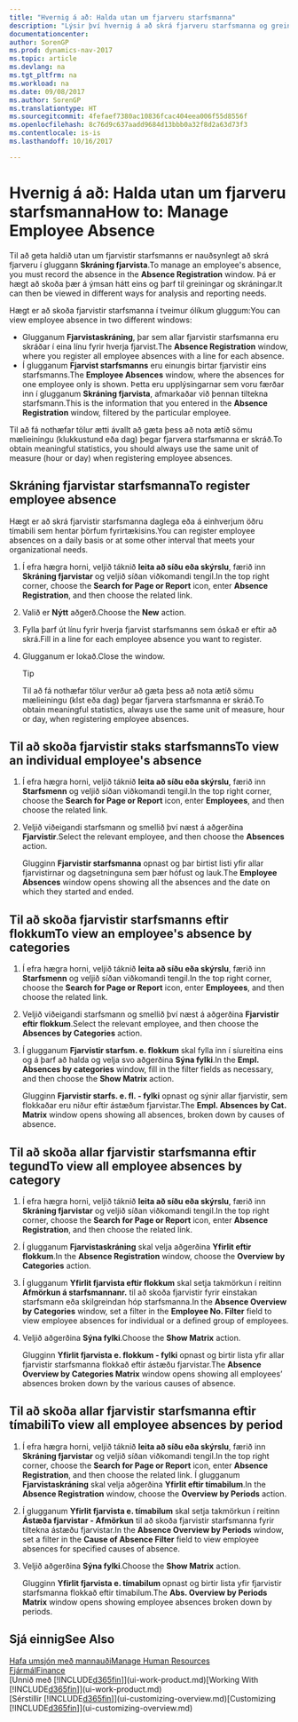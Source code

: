 ```yaml
---
title: "Hvernig á að: Halda utan um fjarveru starfsmanna"
description: "Lýsir því hvernig á að skrá fjarveru starfsmanna og greina upplýsingar um fjarveru."
documentationcenter: 
author: SorenGP
ms.prod: dynamics-nav-2017
ms.topic: article
ms.devlang: na
ms.tgt_pltfrm: na
ms.workload: na
ms.date: 09/08/2017
ms.author: SorenGP
ms.translationtype: HT
ms.sourcegitcommit: 4fefaef7380ac10836fcac404eea006f55d8556f
ms.openlocfilehash: 8c76d9c637aadd9684d13bbb0a32f8d2a63d73f3
ms.contentlocale: is-is
ms.lasthandoff: 10/16/2017

---
```

# <a name="how-to-manage-employee-absence"></a><span data-ttu-id="99890-103">Hvernig á að: Halda utan um fjarveru starfsmanna</span><span class="sxs-lookup"><span data-stu-id="99890-103">How to: Manage Employee Absence</span></span>
<span data-ttu-id="99890-104">Til að geta haldið utan um fjarvistir starfsmanns er nauðsynlegt að skrá fjarveru í gluggann **Skráning fjarvista**.</span><span class="sxs-lookup"><span data-stu-id="99890-104">To manage an employee's absence, you must record the absence in the **Absence Registration** window.</span></span> <span data-ttu-id="99890-105">Þá er hægt að skoða þær á ýmsan hátt eins og þarf til greiningar og skráningar.</span><span class="sxs-lookup"><span data-stu-id="99890-105">It can then be viewed in different ways for analysis and reporting needs.</span></span>

<span data-ttu-id="99890-106">Hægt er að skoða fjarvistir starfsmanna í tveimur ólíkum gluggum:</span><span class="sxs-lookup"><span data-stu-id="99890-106">You can view employee absence in two different windows:</span></span>

* <span data-ttu-id="99890-107">Glugganum **Fjarvistaskráning**, þar sem allar fjarvistir starfsmanna eru skráðar í eina línu fyrir hverja fjarvist.</span><span class="sxs-lookup"><span data-stu-id="99890-107">The **Absence Registration** window, where you register all employee absences with a line for each absence.</span></span>
* <span data-ttu-id="99890-108">Í glugganum **Fjarvist starfsmanns** eru einungis birtar fjarvistir eins starfsmanns.</span><span class="sxs-lookup"><span data-stu-id="99890-108">The **Employee Absences** window, where the absences for one employee only is shown.</span></span> <span data-ttu-id="99890-109">Þetta eru upplýsingarnar sem voru færðar inn í glugganum **Skráning fjarvista**, afmarkaðar við þennan tiltekna starfsmann.</span><span class="sxs-lookup"><span data-stu-id="99890-109">This is the information that you entered in the **Absence Registration** window, filtered by the particular employee.</span></span>

<span data-ttu-id="99890-110">Til að fá nothæfar tölur ætti ávallt að gæta þess að nota ætíð sömu mælieiningu (klukkustund eða dag) þegar fjarvera starfsmanna er skráð.</span><span class="sxs-lookup"><span data-stu-id="99890-110">To obtain meaningful statistics, you should always use the same unit of measure (hour or day) when registering employee absences.</span></span>

## <a name="to-register-employee-absence"></a><span data-ttu-id="99890-111">Skráning fjarvistar starfsmanna</span><span class="sxs-lookup"><span data-stu-id="99890-111">To register employee absence</span></span>
<span data-ttu-id="99890-112">Hægt er að skrá fjarvistir starfsmanna daglega eða á einhverjum öðru tímabili sem hentar þörfum fyrirtækisins.</span><span class="sxs-lookup"><span data-stu-id="99890-112">You can register employee absences on a daily basis or at some other interval that meets your organizational needs.</span></span>

1. <span data-ttu-id="99890-113">Í efra hægra horni, veljið táknið **leita að síðu eða skýrslu**, færið inn **Skráning fjarvistar** og veljið síðan viðkomandi tengil.</span><span class="sxs-lookup"><span data-stu-id="99890-113">In the top right corner, choose the **Search for Page or Report** icon, enter **Absence Registration**, and then choose the related link.</span></span>
2. <span data-ttu-id="99890-114">Valið er **Nýtt** aðgerð.</span><span class="sxs-lookup"><span data-stu-id="99890-114">Choose the **New** action.</span></span>
3. <span data-ttu-id="99890-115">Fylla þarf út línu fyrir hverja fjarvist starfsmanns sem óskað er eftir að skrá.</span><span class="sxs-lookup"><span data-stu-id="99890-115">Fill in a line for each employee absence you want to register.</span></span>
4. <span data-ttu-id="99890-116">Glugganum er lokað.</span><span class="sxs-lookup"><span data-stu-id="99890-116">Close the window.</span></span>

    > [!Tip]
    > <span data-ttu-id="99890-117">Til að fá nothæfar tölur verður að gæta þess að nota ætíð sömu mælieiningu (klst eða dag) þegar fjarvera starfsmanna er skráð.</span><span class="sxs-lookup"><span data-stu-id="99890-117">To obtain meaningful statistics, always use the same unit of measure, hour or day, when registering employee absences.</span></span>

## <a name="to-view-an-individual-employees-absence"></a><span data-ttu-id="99890-118">Til að skoða fjarvistir staks starfsmanns</span><span class="sxs-lookup"><span data-stu-id="99890-118">To view an individual employee's absence</span></span>
1. <span data-ttu-id="99890-119">Í efra hægra horni, veljið táknið **leita að síðu eða skýrslu**, færið inn **Starfsmenn** og veljið síðan viðkomandi tengil.</span><span class="sxs-lookup"><span data-stu-id="99890-119">In the top right corner, choose the **Search for Page or Report** icon, enter **Employees**, and then choose the related link.</span></span>
2. <span data-ttu-id="99890-120">Veljið viðeigandi starfsmann og smellið því næst á aðgerðina **Fjarvistir**.</span><span class="sxs-lookup"><span data-stu-id="99890-120">Select the relevant employee, and then choose the **Absences** action.</span></span>

    <span data-ttu-id="99890-121">Glugginn **Fjarvistir starfsmanna** opnast og þar birtist listi yfir allar fjarvistirnar og dagsetninguna sem þær hófust og lauk.</span><span class="sxs-lookup"><span data-stu-id="99890-121">The **Employee Absences** window opens showing all the absences and the date on which they started and ended.</span></span>

## <a name="to-view-an-employees-absence-by-categories"></a><span data-ttu-id="99890-122">Til að skoða fjarvistir starfsmanns eftir flokkum</span><span class="sxs-lookup"><span data-stu-id="99890-122">To view an employee's absence by categories</span></span>
1. <span data-ttu-id="99890-123">Í efra hægra horni, veljið táknið **leita að síðu eða skýrslu**, færið inn **Starfsmenn** og veljið síðan viðkomandi tengil.</span><span class="sxs-lookup"><span data-stu-id="99890-123">In the top right corner, choose the **Search for Page or Report** icon, enter **Employees**, and then choose the related link.</span></span>
2. <span data-ttu-id="99890-124">Veljið viðeigandi starfsmann og smellið því næst á aðgerðina **Fjarvistir eftir flokkum**.</span><span class="sxs-lookup"><span data-stu-id="99890-124">Select the relevant employee, and then choose the **Absences by Categories** action.</span></span>
3. <span data-ttu-id="99890-125">Í glugganum **Fjarvistir starfsm. e. flokkum** skal fylla inn í síureitina eins og á þarf að halda og velja svo aðgerðina **Sýna fylki**.</span><span class="sxs-lookup"><span data-stu-id="99890-125">In the **Empl. Absences by categories** window, fill in the filter fields as necessary, and then choose the **Show Matrix** action.</span></span>

    <span data-ttu-id="99890-126">Glugginn **Fjarvistir starfs. e. fl. - fylki** opnast og sýnir allar fjarvistir, sem flokkaðar eru niður eftir ástæðum fjarvistar.</span><span class="sxs-lookup"><span data-stu-id="99890-126">The **Empl. Absences by Cat. Matrix** window opens showing all absences, broken down by causes of absence.</span></span>

## <a name="to-view-all-employee-absences-by-category"></a><span data-ttu-id="99890-127">Til að skoða allar fjarvistir starfsmanna eftir tegund</span><span class="sxs-lookup"><span data-stu-id="99890-127">To view all employee absences by category</span></span>
1. <span data-ttu-id="99890-128">Í efra hægra horni, veljið táknið **leita að síðu eða skýrslu**, færið inn **Skráning fjarvistar** og veljið síðan viðkomandi tengil.</span><span class="sxs-lookup"><span data-stu-id="99890-128">In the top right corner, choose the **Search for Page or Report** icon, enter **Absence Registration**, and then choose the related link.</span></span>
2. <span data-ttu-id="99890-129">Í glugganum **Fjarvistaskráning** skal velja aðgerðina **Yfirlit eftir flokkum**.</span><span class="sxs-lookup"><span data-stu-id="99890-129">In the **Absence Registration** window, choose the **Overview by Categories** action.</span></span>
3. <span data-ttu-id="99890-130">Í glugganum **Yfirlit fjarvista eftir flokkum** skal setja takmörkun í reitinn **Afmörkun á starfsmannanr.** til að skoða fjarvistir fyrir einstakan starfsmann eða skilgreindan hóp starfsmanna.</span><span class="sxs-lookup"><span data-stu-id="99890-130">In the **Absence Overview by Categories** window, set a filter in the **Employee No. Filter** field to view employee absences for individual or a defined group of employees.</span></span>
4. <span data-ttu-id="99890-131">Veljið aðgerðina **Sýna fylki**.</span><span class="sxs-lookup"><span data-stu-id="99890-131">Choose the **Show Matrix** action.</span></span>

    <span data-ttu-id="99890-132">Glugginn **Yfirlit fjarvista e. flokkum - fylki** opnast og birtir lista yfir allar fjarvistir starfsmanna flokkað eftir ástæðu fjarvistar.</span><span class="sxs-lookup"><span data-stu-id="99890-132">The **Absence Overview by Categories Matrix** window opens showing all employees’ absences broken down by the various causes of absence.</span></span>

## <a name="to-view-all-employee-absences-by-period"></a><span data-ttu-id="99890-133">Til að skoða allar fjarvistir starfsmanna eftir tímabili</span><span class="sxs-lookup"><span data-stu-id="99890-133">To view all employee absences by period</span></span>
1. <span data-ttu-id="99890-134">Í efra hægra horni, veljið táknið **leita að síðu eða skýrslu**, færið inn **Skráning fjarvistar** og veljið síðan viðkomandi tengil.</span><span class="sxs-lookup"><span data-stu-id="99890-134">In the top right corner, choose the **Search for Page or Report** icon, enter **Absence Registration**, and then choose the related link.</span></span>
   <span data-ttu-id="99890-135">Í glugganum **Fjarvistaskráning** skal velja aðgerðina **Yfirlit eftir tímabilum**.</span><span class="sxs-lookup"><span data-stu-id="99890-135">In the **Absence Registration** window, choose the **Overview by Periods** action.</span></span>
2. <span data-ttu-id="99890-136">Í glugganum **Yfirlit fjarvista e. tímabilum** skal setja takmörkun í reitinn **Ástæða fjarvistar - Afmörkun** til að skoða fjarvistir starfsmanna fyrir tiltekna ástæðu fjarvistar.</span><span class="sxs-lookup"><span data-stu-id="99890-136">In the **Absence Overview by Periods** window, set a filter in the **Cause of Absence Filter** field to view employee absences for specified causes of absence.</span></span>
3. <span data-ttu-id="99890-137">Veljið aðgerðina **Sýna fylki**.</span><span class="sxs-lookup"><span data-stu-id="99890-137">Choose the **Show Matrix** action.</span></span>

    <span data-ttu-id="99890-138">Glugginn **Yfirlit fjarvista e. tímabilum** opnast og birtir lista yfir fjarvistir starfsmanna flokkað eftir tímabilum.</span><span class="sxs-lookup"><span data-stu-id="99890-138">The **Abs. Overview by Periods Matrix** window opens showing employee absences broken down by periods.</span></span>

## <a name="see-also"></a><span data-ttu-id="99890-139">Sjá einnig</span><span class="sxs-lookup"><span data-stu-id="99890-139">See Also</span></span>
[<span data-ttu-id="99890-140">Hafa umsjón með mannauði</span><span class="sxs-lookup"><span data-stu-id="99890-140">Manage Human Resources</span></span>](hr-manage-human-resources.md)  
[<span data-ttu-id="99890-141">Fjármál</span><span class="sxs-lookup"><span data-stu-id="99890-141">Finance</span></span>](finance.md)  
<span data-ttu-id="99890-142">[Unnið með [!INCLUDE[d365fin](includes/d365fin_md.md)]](ui-work-product.md)</span><span class="sxs-lookup"><span data-stu-id="99890-142">[Working With [!INCLUDE[d365fin](includes/d365fin_md.md)]](ui-work-product.md)</span></span>  
<span data-ttu-id="99890-143">[Sérstillir [!INCLUDE[d365fin](includes/d365fin_md.md)]](ui-customizing-overview.md)</span><span class="sxs-lookup"><span data-stu-id="99890-143">[Customizing [!INCLUDE[d365fin](includes/d365fin_md.md)]](ui-customizing-overview.md)</span></span>

